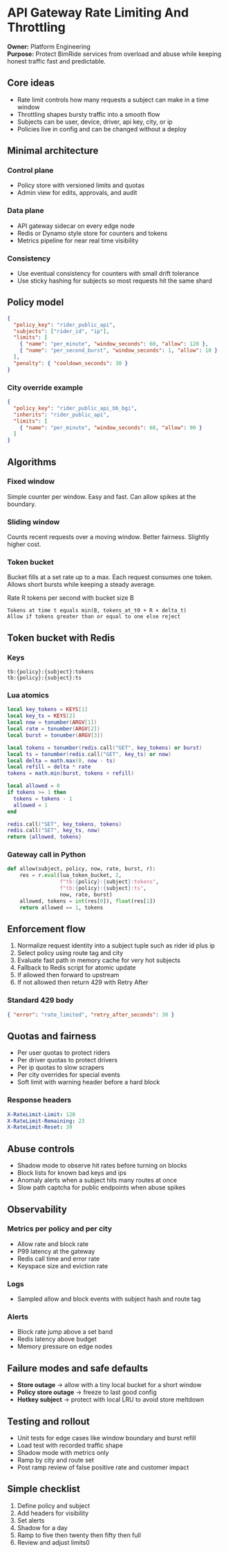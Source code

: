 # API Gateway Rate Limiting And Throttling

**Owner:** Platform Engineering  
**Purpose:** Protect BimRide services from overload and abuse while keeping honest traffic fast and predictable.

## Core ideas
* Rate limit controls how many requests a subject can make in a time window  
* Throttling shapes bursty traffic into a smooth flow  
* Subjects can be user, device, driver, api key, city, or ip  
* Policies live in config and can be changed without a deploy

## Minimal architecture

### Control plane
* Policy store with versioned limits and quotas  
* Admin view for edits, approvals, and audit

### Data plane
* API gateway sidecar on every edge node  
* Redis or Dynamo style store for counters and tokens  
* Metrics pipeline for near real time visibility

### Consistency
* Use eventual consistency for counters with small drift tolerance  
* Use sticky hashing for subjects so most requests hit the same shard

## Policy model

```json
{
  "policy_key": "rider_public_api",
  "subjects": ["rider_id", "ip"],
  "limits": [
    { "name": "per_minute", "window_seconds": 60, "allow": 120 },
    { "name": "per_second_burst", "window_seconds": 1, "allow": 10 }
  ],
  "penalty": { "cooldown_seconds": 30 }
}
```

### City override example

```json
{
  "policy_key": "rider_public_api_bb_bgi",
  "inherits": "rider_public_api",
  "limits": [
    { "name": "per_minute", "window_seconds": 60, "allow": 90 }
  ]
}
```

## Algorithms

### Fixed window
Simple counter per window. Easy and fast. Can allow spikes at the boundary.

### Sliding window
Counts recent requests over a moving window. Better fairness. Slightly higher cost.

### Token bucket
Bucket fills at a set rate up to a max. Each request consumes one token. Allows short bursts while keeping a steady average.

Rate R tokens per second with bucket size B

```
Tokens at time t equals min(B, tokens_at_t0 + R × delta_t)
Allow if tokens greater than or equal to one else reject
```

## Token bucket with Redis

### Keys
```
tb:{policy}:{subject}:tokens
tb:{policy}:{subject}:ts
```

### Lua atomics

```lua
local key_tokens = KEYS[1]
local key_ts = KEYS[2]
local now = tonumber(ARGV[1])
local rate = tonumber(ARGV[2])
local burst = tonumber(ARGV[3])

local tokens = tonumber(redis.call("GET", key_tokens) or burst)
local ts = tonumber(redis.call("GET", key_ts) or now)
local delta = math.max(0, now - ts)
local refill = delta * rate
tokens = math.min(burst, tokens + refill)

local allowed = 0
if tokens >= 1 then
  tokens = tokens - 1
  allowed = 1
end

redis.call("SET", key_tokens, tokens)
redis.call("SET", key_ts, now)
return {allowed, tokens}
```

### Gateway call in Python

```python
def allow(subject, policy, now, rate, burst, r):
    res = r.eval(lua_token_bucket, 2,
                 f"tb:{policy}:{subject}:tokens",
                 f"tb:{policy}:{subject}:ts",
                 now, rate, burst)
    allowed, tokens = int(res[0]), float(res[1])
    return allowed == 1, tokens
```

## Enforcement flow

1. Normalize request identity into a subject tuple such as rider id plus ip
2. Select policy using route tag and city
3. Evaluate fast path in memory cache for very hot subjects
4. Fallback to Redis script for atomic update
5. If allowed then forward to upstream
6. If not allowed then return 429 with Retry After

### Standard 429 body

```json
{ "error": "rate_limited", "retry_after_seconds": 30 }
```

## Quotas and fairness
* Per user quotas to protect riders
* Per driver quotas to protect drivers
* Per ip quotas to slow scrapers
* Per city overrides for special events
* Soft limit with warning header before a hard block

### Response headers

```yaml
X-RateLimit-Limit: 120
X-RateLimit-Remaining: 23
X-RateLimit-Reset: 39
```

## Abuse controls
* Shadow mode to observe hit rates before turning on blocks
* Block lists for known bad keys and ips
* Anomaly alerts when a subject hits many routes at once
* Slow path captcha for public endpoints when abuse spikes

## Observability

### Metrics per policy and per city
* Allow rate and block rate
* P99 latency at the gateway
* Redis call time and error rate
* Keyspace size and eviction rate

### Logs
* Sampled allow and block events with subject hash and route tag

### Alerts
* Block rate jump above a set band
* Redis latency above budget
* Memory pressure on edge nodes

## Failure modes and safe defaults
* **Store outage** → allow with a tiny local bucket for a short window
* **Policy store outage** → freeze to last good config
* **Hotkey subject** → protect with local LRU to avoid store meltdown

## Testing and rollout
* Unit tests for edge cases like window boundary and burst refill
* Load test with recorded traffic shape
* Shadow mode with metrics only
* Ramp by city and route set
* Post ramp review of false positive rate and customer impact

## Simple checklist
1. Define policy and subject
2. Add headers for visibility
3. Set alerts
4. Shadow for a day
5. Ramp to five then twenty then fifty then full
6. Review and adjust limits0